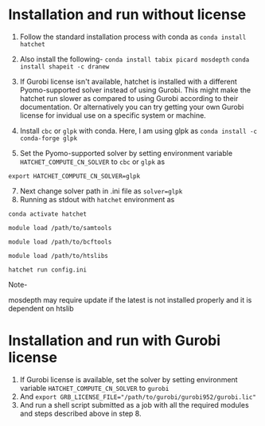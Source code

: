 
# Installation and run without license
1. Follow the standard installation process with conda as 
`conda install hatchet`
2. Also install the following-
`conda install tabix picard mosdepth`
`conda install shapeit -c dranew`

3. If Gurobi license isn't available, hatchet is installed with a different Pyomo-supported solver instead of using Gurobi. This might make the hatchet run slower as compared to using Gurobi according to their documentation. Or alternatively you can try getting your own Gurobi license for invidual use on a specific system or machine.
4. Install `cbc` or `glpk` with conda. Here, I am using glpk as `conda install -c conda-forge glpk`
5. Set the Pyomo-supported solver by setting environment variable `HATCHET_COMPUTE_CN_SOLVER` to `cbc` or `glpk` as


`export HATCHET_COMPUTE_CN_SOLVER=glpk`


7. Next change solver path in .ini file as `solver=glpk`
8. Running as stdout with `hatchet` environment as

`conda activate hatchet`

`module load /path/to/samtools`

`module load /path/to/bcftools`

`module load /path/to/htslibs`

`hatchet run config.ini`

Note- 

mosdepth may require update if the latest is not installed properly and it is dependent on htslib

# Installation and run with Gurobi license

1. If Gurobi license is available, set the solver by setting environment variable `HATCHET_COMPUTE_CN_SOLVER` to `gurobi`
2. And `export GRB_LICENSE_FILE="/path/to/gurobi/gurobi952/gurobi.lic"`
3. And run a shell script submitted as a job with all the required modules and steps described above in step 8.
